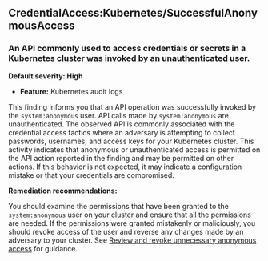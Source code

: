CredentialAccess:Kubernetes/SuccessfulAnonymousAccess
-----------------------------------------------------


### An API commonly used to access credentials or secrets in a Kubernetes cluster was invoked by an unauthenticated user.


**Default severity: High**


 * **Feature:** Kubernetes audit logs

This finding informs you that an API operation was successfully invoked by the `system:anonymous` user. API calls made by `system:anonymous` are unauthenticated. The observed API is commonly associated with the credential access tactics where an adversary is attempting to collect passwords, usernames, and access keys for your Kubernetes cluster. This activity indicates that anonymous or unauthenticated access is permitted on the API action reported in the finding and may be permitted on other actions. If this behavior is not expected, it may indicate a configuration mistake or that your credentials are compromised. 


**Remediation recommendations:**


You should examine the permissions that have been granted to the `system:anonymous` user on your cluster and ensure that all the permissions are needed. If the permissions were granted mistakenly or maliciously, you should revoke access of the user and reverse any changes made by an adversary to your cluster. See  [Review and revoke unnecessary anonymous access](https://aws.github.io/aws-eks-best-practices/security/docs/iam/#review-and-revoke-unnecessary-anonymous-access) for guidance.

